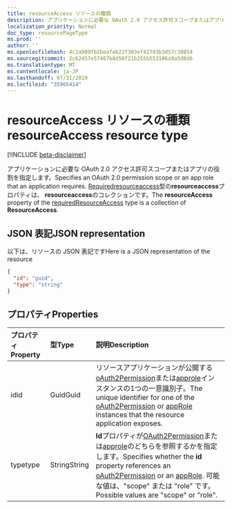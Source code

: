 ```yaml
---
title: resourceAccess リソースの種類
description: アプリケーションに必要な OAuth 2.0 アクセス許可スコープまたはアプリの役割を指定します。 RequiredResourceAccess 型の**resourceaccess**プロパティは、 **resourceaccess**のコレクションです。
localization_priority: Normal
doc_type: resourcePageType
ms.prod: ''
author: ''
ms.openlocfilehash: 4c2a909fb2beafeb22f303ef42703b3d57c30854
ms.sourcegitcommit: 2c62457e57467b8d50f21b255b553106a9a5d8d6
ms.translationtype: MT
ms.contentlocale: ja-JP
ms.lasthandoff: 07/31/2019
ms.locfileid: "35965414"
---
```

# <a name="resourceaccess-resource-type"></a><span data-ttu-id="d734c-104">resourceAccess リソースの種類</span><span class="sxs-lookup"><span data-stu-id="d734c-104">resourceAccess resource type</span></span>

[!INCLUDE [beta-disclaimer](../../includes/beta-disclaimer.md)]

<span data-ttu-id="d734c-105">アプリケーションに必要な OAuth 2.0 アクセス許可スコープまたはアプリの役割を指定します。</span><span class="sxs-lookup"><span data-stu-id="d734c-105">Specifies an OAuth 2.0 permission scope or an app role that an application requires.</span></span> <span data-ttu-id="d734c-106">[Requiredresourceaccess](requiredresourceaccess.md)型の**resourceaccess**プロパティは、 **resourceaccess**のコレクションです。</span><span class="sxs-lookup"><span data-stu-id="d734c-106">The **resourceAccess** property of the [requiredResourceAccess](requiredresourceaccess.md) type is a collection of **ResourceAccess**.</span></span>


## <a name="json-representation"></a><span data-ttu-id="d734c-107">JSON 表記</span><span class="sxs-lookup"><span data-stu-id="d734c-107">JSON representation</span></span>

<span data-ttu-id="d734c-108">以下は、リソースの JSON 表記です</span><span class="sxs-lookup"><span data-stu-id="d734c-108">Here is a JSON representation of the resource</span></span>

<!-- {
  "blockType": "resource",
  "optionalProperties": [

  ],
  "@odata.type": "microsoft.graph.resourceAccess"
}-->

```json
{
  "id": "guid",
  "type": "string"
}

```
## <a name="properties"></a><span data-ttu-id="d734c-109">プロパティ</span><span class="sxs-lookup"><span data-stu-id="d734c-109">Properties</span></span>
| <span data-ttu-id="d734c-110">プロパティ</span><span class="sxs-lookup"><span data-stu-id="d734c-110">Property</span></span>     | <span data-ttu-id="d734c-111">型</span><span class="sxs-lookup"><span data-stu-id="d734c-111">Type</span></span>   |<span data-ttu-id="d734c-112">説明</span><span class="sxs-lookup"><span data-stu-id="d734c-112">Description</span></span>|
|:---------------|:--------|:----------|
|<span data-ttu-id="d734c-113">id</span><span class="sxs-lookup"><span data-stu-id="d734c-113">id</span></span>|<span data-ttu-id="d734c-114">Guid</span><span class="sxs-lookup"><span data-stu-id="d734c-114">Guid</span></span>|<span data-ttu-id="d734c-115">リソースアプリケーションが公開する[oAuth2Permission](oauth2permission.md)または[approle](approle.md)インスタンスの1つの一意識別子。</span><span class="sxs-lookup"><span data-stu-id="d734c-115">The unique identifier for one of the [oAuth2Permission](oauth2permission.md) or [appRole](approle.md) instances that the resource application exposes.</span></span>|
|<span data-ttu-id="d734c-116">type</span><span class="sxs-lookup"><span data-stu-id="d734c-116">type</span></span>|<span data-ttu-id="d734c-117">String</span><span class="sxs-lookup"><span data-stu-id="d734c-117">String</span></span>|<span data-ttu-id="d734c-118">**Id**プロパティが[OAuth2Permission](oauth2permission.md)または[approle](approle.md)のどちらを参照するかを指定します。</span><span class="sxs-lookup"><span data-stu-id="d734c-118">Specifies whether the **id** property references an [oAuth2Permission](oauth2permission.md) or an [appRole](approle.md).</span></span> <span data-ttu-id="d734c-119">可能な値は、"scope" または "role" です。</span><span class="sxs-lookup"><span data-stu-id="d734c-119">Possible values are "scope" or "role".</span></span>|

<!-- uuid: 8fcb5dbc-d5aa-4681-8e31-b001d5168d79
2015-10-25 14:57:30 UTC -->
<!--
{
  "type": "#page.annotation",
  "description": "resourceAccess resource",
  "keywords": "",
  "section": "documentation",
  "tocPath": "",
  "suppressions": []
}
-->
